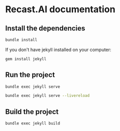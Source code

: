 # Recast.AI documentation

## Install the dependencies

```sh
bundle install
```

If you don't have jekyll installed on your computer:
```sh
gem install jekyll
```

## Run the project

```sh
bundle exec jekyll serve
```

```sh
bundle exec jekyll serve --livereload
```

## Build the project

```sh
bundle exec jekyll build
```
